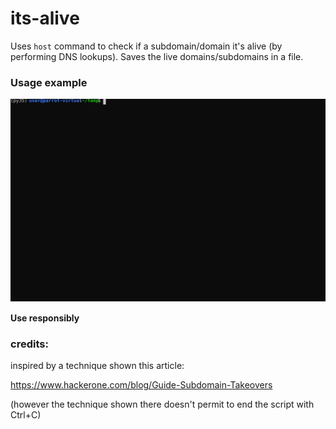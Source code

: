 # its-alive
Uses `host` command  to check if a subdomain/domain it's alive (by performing DNS lookups). 
Saves the live domains/subdomains in a file.

### Usage example
![Example](./docs/usage_example.svg)





**Use responsibly**

### credits:
inspired by a technique shown this article:




https://www.hackerone.com/blog/Guide-Subdomain-Takeovers




(however the technique shown there doesn't permit to end the script with Ctrl+C)
